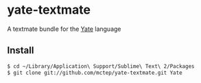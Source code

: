 # yate-textmate

A textmate bundle for the [Yate](https://github.com/pasaran/yate) language


## Install

``` bash
$ cd ~/Library/Application\ Support/Sublime\ Text\ 2/Packages
$ git clone git://github.com/mctep/yate-textmate.git Yate
```
